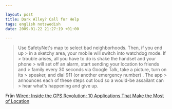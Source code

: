```yaml
--- 

layout: post
title: Dark Alley? Call for Help 
tags: english notswedish
date: 2009-01-22 21:27:19 +01:00 

---
```


> Use SafetyNet's map to select bad neighborhoods. Then, if you end up > in a sketchy area, your mobile will switch into watchdog mode. If > trouble arises, all you have to do is shake the handset and your phone > will set off an alarm, start sending your location to friends and > family every 30 seconds via Google Talk, take a picture, turn on its > speaker, and dial 911 (or another emergency number) . The app > announces each of these steps out loud so a would-be assailant can > hear what's happening and give up.

Från [Wired: Inside the GPS Revolution: 10 Applications That Make the Most of Location](http://www.wired.com/gadgets/wireless/magazine/17-02/lp_10coolapps?currentPage=9) 
